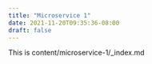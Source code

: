 ```yaml
---
title: "Microservice 1"
date: 2021-11-20T09:35:36-08:00
draft: false
---
```

This is content/microservice-1/_index.md
